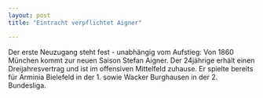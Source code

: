 ```yaml
---
layout: post
title: "Eintracht verpflichtet Aigner"

---
```


Der erste Neuzugang steht fest - unabhängig vom Aufstieg: Von 1860 München kommt zur neuen Saison Stefan Aigner. Der 24jährige erhält einen Dreijahresvertrag und ist im offensiven Mittelfeld zuhause. Er spielte bereits für Arminia Bielefeld in der 1. sowie Wacker Burghausen in der 2. Bundesliga.


